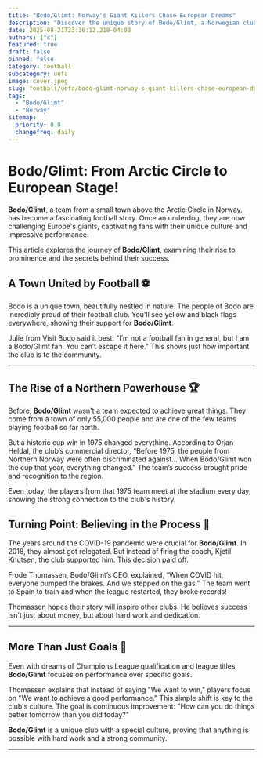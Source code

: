 ```yaml
---
title: "Bodo/Glimt: Norway's Giant Killers Chase European Dreams"
description: "Discover the unique story of Bodo/Glimt, a Norwegian club making waves in European football."
date: 2025-08-21T23:36:12.218-04:00
authors: ["c"]
featured: true
draft: false
pinned: false
category: football
subcategory: uefa
image: cover.jpeg
slug: football/uefa/bodo-glimt-norway-s-giant-killers-chase-european-dreams
tags:
  - "Bodo/Glimt"
  - "Norway"
sitemap:
  priority: 0.9
  changefreq: daily
---
```


# Bodo/Glimt: From Arctic Circle to European Stage! 

**Bodo/Glimt**, a team from a small town above the Arctic Circle in Norway, has become a fascinating football story. Once an underdog, they are now challenging Europe's giants, captivating fans with their unique culture and impressive performance.

This article explores the journey of **Bodo/Glimt**, examining their rise to prominence and the secrets behind their success.

## A Town United by Football ⚽

Bodo is a unique town, beautifully nestled in nature. The people of Bodo are incredibly proud of their football club. You'll see yellow and black flags everywhere, showing their support for **Bodo/Glimt**.

Julie from Visit Bodo said it best: "I’m not a football fan in general, but I am a Bodo/Glimt fan. You can’t escape it here." This shows just how important the club is to the community.

---

## The Rise of a Northern Powerhouse 🏆

Before, **Bodo/Glimt** wasn't a team expected to achieve great things. They come from a town of only 55,000 people and are one of the few teams playing football so far north.

But a historic cup win in 1975 changed everything. According to Orjan Heldal, the club’s commercial director, “Before 1975, the people from Northern Norway were often discriminated against... When Bodo/Glimt won the cup that year, everything changed.” The team’s success brought pride and recognition to the region.

Even today, the players from that 1975 team meet at the stadium every day, showing the strong connection to the club's history.

## Turning Point: Believing in the Process 💪

The years around the COVID-19 pandemic were crucial for **Bodo/Glimt**. In 2018, they almost got relegated. But instead of firing the coach, Kjetil Knutsen, the club supported him. This decision paid off.

Frode Thomassen, Bodo/Glimt’s CEO, explained, “When COVID hit, everyone pumped the brakes. And we stepped on the gas." The team went to Spain to train and when the league restarted, they broke records!

Thomassen hopes their story will inspire other clubs. He believes success isn't just about money, but about hard work and dedication.

---

## More Than Just Goals 🎯

Even with dreams of Champions League qualification and league titles, **Bodo/Glimt** focuses on performance over specific goals.

Thomassen explains that instead of saying "We want to win," players focus on "We want to achieve a good performance." This simple shift is key to the club's culture. The goal is continuous improvement: "How can you do things better tomorrow than you did today?"

**Bodo/Glimt** is a unique club with a special culture, proving that anything is possible with hard work and a strong community.

---

